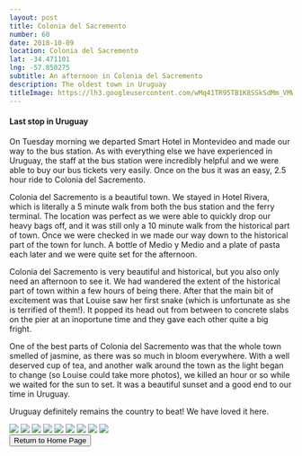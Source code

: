 ```yaml
---
layout: post
title: Colonia del Sacremento
number: 60
date: 2018-10-09
location: Colonia del Sacremento
lat: -34.471101
lng: -57.850275
subtitle: An afternoon in Colonia del Sacremento
description: The oldest town in Uruguay
titleImage: https://lh3.googleusercontent.com/wMq41TR95TB1K8SSkSdMm_VMWG59FF1sTilIurTWXfhmyyYgPS-CydHa9nTItoWp8aNnFeBTMcqg7hr2nNO-zyiypLjmkss1wyvo1VoBsDOnbhSwcQ1JUawdBNJBoaeJ8DXMO59jsgw=w2400
---
```


<h4>Last stop in Uruguay</h4>

On Tuesday morning we departed Smart Hotel in Montevideo and made our way to the bus station. As with everything else we have experienced
in Uruguay,  the staff at the bus station were incredibly helpful and we were able to buy our bus tickets very easily. Once on the bus 
it was an easy, 2.5 hour ride to Colonia del Sacremento. 

Colonia del Sacremento is a beautiful town. We stayed in Hotel Rivera, which is literally a 5 minute walk from both the bus station and
the ferry terminal. The location was perfect as we were able to quickly drop our heavy bags off, and it was still only a 10 minute walk
from the historical part of town. Once we were checked in we made our way down to the historical part of the town for lunch. A bottle of
Medio y Medio and a plate of pasta each later and we were quite set for the afternoon. 

Colonia del Sacremento is very beautiful and historical, but you also only need an afternoon to see it. We had wandered the extent of 
the historical part of town within a few hours of being there. After that the main bit of excitement was that Louise saw her first snake
(which is unfortunate as she is terrified of them!). It popped its head out from between to concrete slabs on the pier at an inoportune
time and they gave each other quite a big fright. 

One of the best parts of Colonia del Sacremento was that the whole town smelled of jasmine, as there was so much in bloom everywhere. 
With a well deserved cup of tea, and another walk around the town as the light began to change (so Louise could take more photos),
we killed an hour or so while we waited for the sun to set. It was a beautiful sunset and a good end to our time in Uruguay. 

Uruguay definitely remains the country to beat! We have loved it here. 

<img src="https://lh3.googleusercontent.com/8ZSm5qLbtWxObKf8Qs6c3-13EgyT6qQSSD9tojGsLg5-8ltKh1HMNNttqiGSAisaoj4Od9g90_M2bIroTxtncerzygJHHuBzhbybB2h4jqqiOo3oBeNdMA29wlwqmZ1yECTKSat0FMM=w2400" class="image1">
<img src="https://lh3.googleusercontent.com/bIqQxJFH9QfXzjKGM84Rx6ed2XHRsH3rNMv_zxDR1VyXXW0U17C5NE4WQLhk_OAuccnj6TSVDeOj1Zn4RsXIEXOtKl4uG6I-Ecy5EdlC97TXjsi_VPTaSQE8FjvgY2b0A8RKsGfrCtA=w2400" class="image1">
<img src="https://lh3.googleusercontent.com/neygn0pI_ApMw_G8P9JILWfWuXpgtNbpsXUKGwnXS0Aj9nuQxKJcLfUhee3y6Fe66GEcYMnmq2ikG_TVDlgR8EydGniut64P5sIEme3PYyaDuTfs9XM8Tvq7izGZovDPKa12q6YRlUE=w2400" class="image1">
<img src="https://lh3.googleusercontent.com/gXLll2ZSpOIEyBVyshH2v3fHUVkNs6SXAnqVogy4RV3041vvdwNmiLgCdSUbmt00osndkHV0-URLG3JkLwn5mg85xisrOIULQ1VToX7NZpqNuFK1Fa8_vKQgum-JUMaacfVkeJX235A=w2400" class="image1"> 
<img src="https://lh3.googleusercontent.com/Drr70i3Ms6mCG1Jrb5gxgR77s51pnfoatEQOkXYUnvcD2woyI_ID3m5Wfcln6VVBKz99uLuC1SqVH9WekEwjS7HpqxInylRnVxrKI3IpkItUhxz_1vm9a7IL03FU0omtwnUid3kXyX8=w2400" class="image1">
<img src="https://lh3.googleusercontent.com/4tz78-LfqE9o15yUf8BxREiN8WGSwO5PLmQbzLndzz1W7V16x_C1nn5FTr0b-aRo9_ck2vmYuRTK071bQASjiYj_C5EbSMzWRh9f-GhK6BPnCHty6aUI04YCzywpdsADSZmaSx3XYW4=w2400" class="image1">
<img src="https://lh3.googleusercontent.com/vUaTgkv-CfOFlRsGfAZzUfglcomwTuOeEGYlSFQy7OMEnlCOI60EIJbR62-ugLj7TTxok81wJT0IkNAPOGzAO5rb3tCt4ouB0gSyTQf_bdDsaoqKTVe0Ls5zgIp3det2AsHKDZGysRc=w2400" class="image1"> 
<img src="https://lh3.googleusercontent.com/7ZBI9PylUn4iCqV7kJZn_vzGG9Z1gdUXILEpH2bhKq-1hqCg78TxknCDBDf__5iMRYfe82bnq9Zka83_CFwjhHTwU2wD2XQjCWDof8S1wSLewUmFJbVNtYsYQQitiipf7yX30_N0M8I=w2400" class="image1">
<img src="https://lh3.googleusercontent.com/xXoqz8ebiXEpCYnzAKFGyd89ZS-_OWbVfiaD4ZU2kDgy6p-2i9H675-Yd3hTv4r_XJVFZBuAK34KaueHR8hIG4NEjU4spJ5zih8MmUiAYIgcVrw5IniRvzqtusmRxan3drYwzAYw5cg=w2400" class="image1"> 

<div class="wrapper">
  <input type="button" class="button" value="Return to Home Page" onclick="self.close()">
</div>
